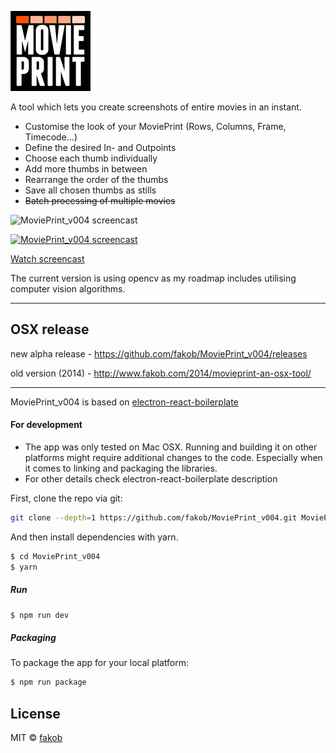![MoviePrint](resources/icons/128x128.png)

A tool which lets you create screenshots of entire movies in an instant.
<br/>

* Customise the look of your MoviePrint (Rows, Columns, Frame, Timecode…)
* Define the desired In- and Outpoints
* Choose each thumb individually
* Add more thumbs in between
* Rearrange the order of the thumbs
* Save all chosen thumbs as stills
* ~~Batch processing of multiple movies~~

![MoviePrint_v004 screencast](http://movieprint.fakob.com/wp-content/uploads/2018/05/fakob_Showreel2014_v006.mp4_MoviePrint-copy-1.png)

[![MoviePrint_v004 screencast](http://img.youtube.com/vi/1lVYPiAgXzE/0.jpg)](http://www.youtube.com/watch?v=T-1lVYPiAgXzE)

[Watch screencast](http://www.youtube.com/watch?v=1lVYPiAgXzE)

The current version is using opencv as my roadmap includes utilising computer vision algorithms.

---
## OSX release
new alpha release - https://github.com/fakob/MoviePrint_v004/releases

old version (2014) - http://www.fakob.com/2014/movieprint-an-osx-tool/

---
MoviePrint_v004 is based on [electron-react-boilerplate](https://github.com/chentsulin/electron-react-boilerplate)

#### For development

* The app was only tested on Mac OSX. Running and building it on other platforms might require additional changes to the code. Especially when it comes to linking and packaging the libraries.
* For other details check electron-react-boilerplate description

First, clone the repo via git:

```bash
git clone --depth=1 https://github.com/fakob/MoviePrint_v004.git MoviePrint_v004
```

And then install dependencies with yarn.

```bash
$ cd MoviePrint_v004
$ yarn
```

##### Run

```bash
$ npm run dev
```

##### Packaging

To package the app for your local platform:

```bash
$ npm run package
```

## License
MIT © [fakob](https://github.com/fakob)
